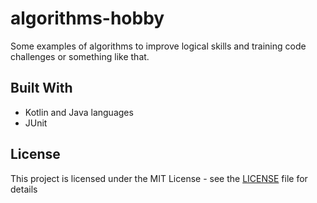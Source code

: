 # algorithms-hobby

Some examples of algorithms to improve logical skills and training code challenges or something like that.


## Built With

* Kotlin and Java languages
* JUnit

## License

This project is licensed under the MIT License - see the [LICENSE](LICENSE) file for details
